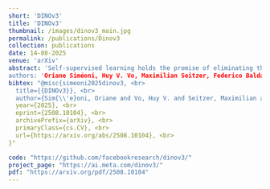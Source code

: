 ```yaml
---
short: 'DINOv3'
title: 'DINOv3'
thumbnail: /images/dinov3_main.jpg
permalink: /publications/Dinov3
collection: publications
date: 14-08-2025
venue: 'arXiv'
abstract: 'Self-supervised learning holds the promise of eliminating the need for manual data annotation, enabling models to scale effortlessly to massive datasets and larger architectures. By not being tailored to specific tasks or domains, this training paradigm has the potential to learn visual representations from diverse sources, ranging from natural to aerial images— using a single algorithm. This technical report introduces DINOv3, a major milestone toward realizing this vision by leveraging simple yet effective strategies. First, we leverage the benefit of scaling both dataset and model size by careful data preparation, design, and optimization. Second, we introduce a new method called Gram anchoring, which effectively addresses the known yet unsolved issue of dense feature maps degrading during long training schedules. Finally, we apply post-hoc strategies that further enhance our models’ flexibility with respect to resolution, model size, and alignment with text. As a result, we present a versatile vision foundation model that outperforms the specialized state of the art across a broad range of settings, without fine-tuning. DINOv3 produces high-quality dense features that achieve outstanding performance on various vision tasks, significantly surpassing previous self- and weakly-supervised foundation models. We also share the DINOv3 suite of vision models, designed to advance the state of the art on a wide spectrum of tasks and data by providing scalable solutions for diverse resource constraints and deployment scenarios."
authors: 'Oriane Siméoni, Huy V. Vo, Maximilian Seitzer, Federico Baldassarre, Maxime Oquab, Cijo Jose, Vasil Khalidov, Marc Szafraniec, Seungeun Yi, <b>Michaël Ramamonjisoa</b>, Francisco Massa, Daniel Haziza, Luca Wehrstedt, Jianyuan Wang, Timothée Darcet, Théo Moutakanni, Leonel Sentana, Claire Roberts, Andrea Vedaldi, Jamie Tolan, John Brandt, Camille Couprie, Julien Mairal, Hervé Jégou, Patrick Labatut, Piotr Bojanowski'
bibtex: "@misc{simeoni2025dinov3, <br>
  title={{DINOv3}}, <br>
  author={Sim{\\'e}oni, Oriane and Vo, Huy V. and Seitzer, Maximilian and Baldassarre, Federico and Oquab, Maxime and Jose, Cijo and Khalidov, Vasil and Szafraniec, Marc and Yi, Seungeun and Ramamonjisoa, Micha{\\"e}l and Massa, Francisco and Haziza, Daniel and Wehrstedt, Luca and Wang, Jianyuan and Darcet, Timoth{\\'e}e and Moutakanni, Th{\\'e}o and Sentana, Leonel and Roberts, Claire and Vedaldi, Andrea and Tolan, Jamie and Brandt, John and Couprie, Camille and Mairal, Julien and J{\\'e}gou, Herv{\\'e} and Labatut, Patrick and Bojanowski, Piotr}, <br>
  year={2025}, <br>
  eprint={2508.10104}, <br>
  archivePrefix={arXiv}, <br>
  primaryClass={cs.CV}, <br>
  url={https://arxiv.org/abs/2508.10104}, <br>
}"

code: "https://github.com/facebookresearch/dinov3/"
project_page: "https://ai.meta.com/dinov3/"
pdf: "https://arxiv.org/pdf/2508.10104"
---
```

